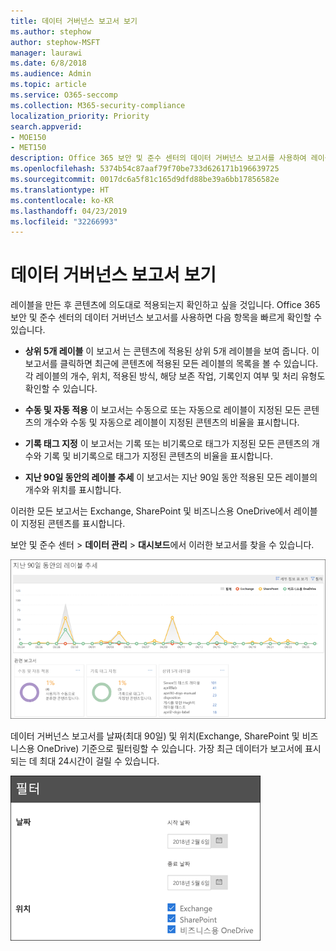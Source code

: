 ```yaml
---
title: 데이터 거버넌스 보고서 보기
ms.author: stephow
author: stephow-MSFT
manager: laurawi
ms.date: 6/8/2018
ms.audience: Admin
ms.topic: article
ms.service: O365-seccomp
ms.collection: M365-security-compliance
localization_priority: Priority
search.appverid:
- MOE150
- MET150
description: Office 365 보안 및 준수 센터의 데이터 거버넌스 보고서를 사용하여 레이블이 의도대로 콘텐츠에 적용되는지 빠르게 확인할 수 있습니다.
ms.openlocfilehash: 5374b54c87aaf79f70be733d626171b196639725
ms.sourcegitcommit: 0017dc6a5f81c165d9dfd88be39a6bb17856582e
ms.translationtype: HT
ms.contentlocale: ko-KR
ms.lasthandoff: 04/23/2019
ms.locfileid: "32266993"
---
```

# <a name="view-the-data-governance-reports"></a>데이터 거버넌스 보고서 보기

레이블을 만든 후 콘텐츠에 의도대로 적용되는지 확인하고 싶을 것입니다. Office 365 보안 및 준수 센터의 데이터 거버넌스 보고서를 사용하면 다음 항목을 빠르게 확인할 수 있습니다.
  
- **상위 5개 레이블** 이 보고서 는 콘텐츠에 적용된 상위 5개 레이블을 보여 줍니다. 이 보고서를 클릭하면 최근에 콘텐츠에 적용된 모든 레이블의 목록을 볼 수 있습니다. 각 레이블의 개수, 위치, 적용된 방식, 해당 보존 작업, 기록인지 여부 및 처리 유형도 확인할 수 있습니다. 
    
- **수동 및 자동 적용** 이 보고서는 수동으로 또는 자동으로 레이블이 지정된 모든 콘텐츠의 개수와 수동 및 자동으로 레이블이 지정된 콘텐츠의 비율을 표시합니다. 
    
- **기록 태그 지정** 이 보고서는 기록 또는 비기록으로 태그가 지정된 모든 콘텐츠의 개수와 기록 및 비기록으로 태그가 지정된 콘텐츠의 비율을 표시합니다. 
    
- **지난 90일 동안의 레이블 추세** 이 보고서는 지난 90일 동안 적용된 모든 레이블의 개수와 위치를 표시합니다. 
    
이러한 모든 보고서는 Exchange, SharePoint 및 비즈니스용 OneDrive에서 레이블이 지정된 콘텐츠를 표시합니다.
  
보안 및 준수 센터 \> **데이터 관리** \> **대시보드**에서 이러한 보고서를 찾을 수 있습니다.
  
![지난 90일 동안의 레이블 추세를 보여 주는 차트](media/0cc06c18-d3b1-4984-8374-47655fb38dd2.png)
  
데이터 거버넌스 보고서를 날짜(최대 90일) 및 위치(Exchange, SharePoint 및 비즈니스용 OneDrive) 기준으로 필터링할 수 있습니다. 가장 최근 데이터가 보고서에 표시되는 데 최대 24시간이 걸릴 수 있습니다.
  
![데이터 거버넌스 보고서용 필터](media/77e60284-edf3-42d7-aee7-f72b2568f722.png)
  

